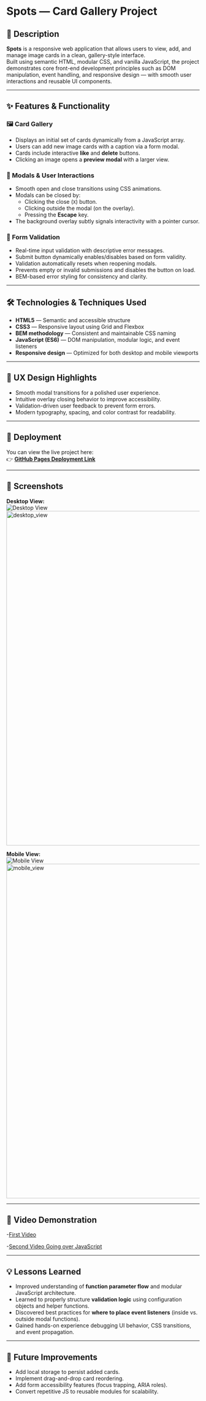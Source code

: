 # Spots — Card Gallery Project

## 📖 Description

**Spots** is a responsive web application that allows users to view, add, and manage image cards in a clean, gallery-style interface.  
Built using semantic HTML, modular CSS, and vanilla JavaScript, the project demonstrates core front-end development principles such as DOM manipulation, event handling, and responsive design — with smooth user interactions and reusable UI components.

---

## ✨ Features & Functionality

### 🖼️ Card Gallery

- Displays an initial set of cards dynamically from a JavaScript array.
- Users can add new image cards with a caption via a form modal.
- Cards include interactive **like** and **delete** buttons.
- Clicking an image opens a **preview modal** with a larger view.

### 🧭 Modals & User Interactions

- Smooth open and close transitions using CSS animations.
- Modals can be closed by:
  - Clicking the close (`X`) button.
  - Clicking outside the modal (on the overlay).
  - Pressing the **Escape** key.
- The background overlay subtly signals interactivity with a pointer cursor.

### 🧩 Form Validation

- Real-time input validation with descriptive error messages.
- Submit button dynamically enables/disables based on form validity.
- Validation automatically resets when reopening modals.
- Prevents empty or invalid submissions and disables the button on load.
- BEM-based error styling for consistency and clarity.

---

## 🛠️ Technologies & Techniques Used

- **HTML5** — Semantic and accessible structure
- **CSS3** — Responsive layout using Grid and Flexbox
- **BEM methodology** — Consistent and maintainable CSS naming
- **JavaScript (ES6)** — DOM manipulation, modular logic, and event listeners
- **Responsive design** — Optimized for both desktop and mobile viewports

---

## 🎨 UX Design Highlights

- Smooth modal transitions for a polished user experience.
- Intuitive overlay closing behavior to improve accessibility.
- Validation-driven user feedback to prevent form errors.
- Modern typography, spacing, and color contrast for readability.

---

## 🚀 Deployment

You can view the live project here:  
👉 [**GitHub Pages Deployment Link**](https://ponchopetz.github.io/se_project_spots/)

---

## 📸 Screenshots

**Desktop View:**  
![Desktop View](../assets/desktop_view.png)  
<img width="1547" height="872" alt="desktop_view" src="https://github.com/user-attachments/assets/ea98514e-1304-452f-b1e0-d3c9ce7924ba" />

**Mobile View:**  
![Mobile View](../assets/mobile_view.png)  
<img width="591" height="872" alt="mobile_view" src="https://github.com/user-attachments/assets/19955e9c-c7fb-4111-9b3d-01a6df08e7a5" />

---

## 🎥 Video Demonstration

-[First Video](https://drive.google.com/file/d/1zjIXls0dZSRYrKrYzsD2qijIt3KzR_XP/view?usp=sharing)

-[Second Video Going over JavaScript](https://drive.google.com/file/d/1IM70ksil9AWjydHQoGSymoabi0hkjUYu/view?usp=sharing)

---

## 💡 Lessons Learned

- Improved understanding of **function parameter flow** and modular JavaScript architecture.
- Learned to properly structure **validation logic** using configuration objects and helper functions.
- Discovered best practices for **where to place event listeners** (inside vs. outside modal functions).
- Gained hands-on experience debugging UI behavior, CSS transitions, and event propagation.

---

## 🔮 Future Improvements

- Add local storage to persist added cards.
- Implement drag-and-drop card reordering.
- Add form accessibility features (focus trapping, ARIA roles).
- Convert repetitive JS to reusable modules for scalability.
